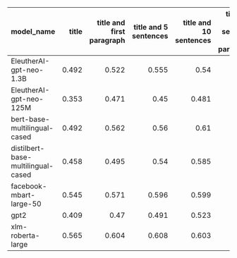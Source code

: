 | model_name                         |   title |   title and first paragraph |   title and 5 sentences |   title and 10 sentences |   title and first sentence each paragraph | raw text   |
|:-----------------------------------|--------:|----------------------------:|------------------------:|-------------------------:|------------------------------------------:|:-----------|
| EleutherAI-gpt-neo-1.3B            |   0.492 |                       0.522 |                   0.555 |                    0.54  |                                     0.538 | 0.603      |
| EleutherAI-gpt-neo-125M            |   0.353 |                       0.471 |                   0.45  |                    0.481 |                                     0.524 | 0.450      |
| bert-base-multilingual-cased       |   0.492 |                       0.562 |                   0.56  |                    0.61  |                                     0.601 | 0.607      |
| distilbert-base-multilingual-cased |   0.458 |                       0.495 |                   0.54  |                    0.585 |                                     0.527 | 0.602      |
| facebook-mbart-large-50            |   0.545 |                       0.571 |                   0.596 |                    0.599 |                                     0.621 | **0.655**  |
| gpt2                               |   0.409 |                       0.47  |                   0.491 |                    0.523 |                                     0.533 | 0.545      |
| xlm-roberta-large                  |   0.565 |                       0.604 |                   0.608 |                    0.603 |                                     0.586 | **0.655**  |
